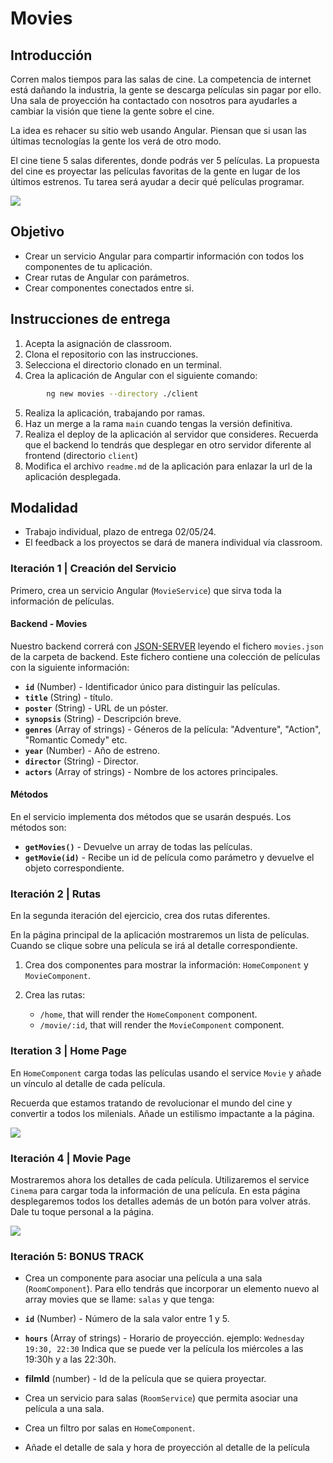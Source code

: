 # Movies

## Introducción

Corren malos tiempos para las salas de cine. La competencia de internet está dañando la industria, la gente se descarga películas sin pagar por ello. Una sala de proyección ha contactado con nosotros para ayudarles a cambiar la visión que tiene la gente sobre el cine.

La idea es rehacer su sitio web usando Angular. Piensan que si usan las últimas tecnologías la gente los verá de otro modo.

El cine tiene 5 salas diferentes, donde podrás ver 5 películas. La propuesta del cine es proyectar las películas favoritas de la gente en lugar de los últimos estrenos. Tu tarea será ayudar a decir qué películas programar.

![](https://imgur.com/nPVcCjj.jpg)

## Objetivo

- Crear un servicio Angular para compartir información con todos los componentes de tu aplicación.
- Crear rutas de Angular con parámetros.
- Crear componentes conectados entre si.

## Instrucciones de entrega

1. Acepta la asignación de classroom.
2. Clona el repositorio con las instrucciones.
3. Selecciona el directorio clonado en un terminal.
4. Crea la aplicación de Angular con el siguiente comando:
```sh
        ng new movies --directory ./client
```
5. Realiza la aplicación, trabajando por ramas.
6. Haz un merge a la rama `main` cuando tengas la versión definitiva.
7. Realiza el deploy de la aplicación al servidor que consideres. Recuerda que el backend lo tendrás que desplegar en otro servidor diferente al frontend (directorio `client`)
8. Modifica el archivo `readme.md` de la aplicación para enlazar la url de la aplicación desplegada.

## Modalidad

- Trabajo individual, plazo de entrega 02/05/24.
- El feedback a los proyectos se dará de manera individual vía classroom.


### Iteración 1 | Creación del Servicio

Primero, crea un servicio Angular (`MovieService`) que sirva toda la información de películas.

#### Backend - Movies

Nuestro backend correrá con [JSON-SERVER](https://www.npmjs.com/package/json-server) leyendo el fichero `movies.json` de la carpeta de backend. Este fichero contiene una colección de películas con la siguiente información:

- **`id`** (Number) - Identificador único para distinguir las películas.
- **`title`** (String) - título.
- **`poster`** (String) - URL de un póster.
- **`synopsis`** (String) - Descripción breve.
- **`genres`** (Array of strings) - Géneros de la película: "Adventure", "Action", "Romantic Comedy" etc.
- **`year`** (Number) - Año de estreno.
- **`director`** (String) - Director.
- **`actors`** (Array of strings) - Nombre de los actores principales.


#### Métodos

En el servicio implementa dos métodos que se usarán después. Los métodos son:

- **`getMovies()`** - Devuelve un array de todas las películas.
- **`getMovie(id)`** - Recibe un id de película como parámetro y devuelve el objeto correspondiente.

### Iteración 2 | Rutas

En la segunda iteración del ejercicio, crea dos rutas diferentes.

En la página principal de la aplicación mostraremos un lista de películas. Cuando se clique sobre una película se irá al detalle correspondiente.

1. Crea dos componentes para mostrar la información: `HomeComponent` y `MovieComponent`.

2. Crea las rutas:
   - `/home`, that will render the `HomeComponent` component.
   - `/movie/:id`, that will render the `MovieComponent` component.


### Iteration 3 | Home Page

En `HomeComponent` carga todas las películas usando el service  `Movie` y añade un vínculo al detalle de cada película.

Recuerda que estamos tratando de revolucionar el mundo del cine y convertir a todos los milenials. Añade un estilismo impactante a la página.

![](https://imgur.com/ho1XP03.png)

### Iteración 4 | Movie Page

Mostraremos ahora los detalles de cada película. Utilizaremos el service `Cinema` para cargar toda la información de una película. En esta página desplegaremos todos los detalles además de un botón para volver atrás.
Dale tu toque personal a la página.

![](https://imgur.com/kTenY67.png)

### Iteración 5: BONUS TRACK
- Crea un componente para asociar una película a una sala (`RoomComponent`). Para ello tendrás que incorporar un elemento nuevo al array movies que se llame: `salas` y que tenga:
- **`id`** (Number) - Número de la sala valor entre 1 y 5.
- **`hours`** (Array of strings) - Horario de proyección. ejemplo: `Wednesday 19:30, 22:30` Indica que se puede ver la película los miércoles a las  19:30h y a las 22:30h.
- **filmId** (number) - Id de la película que se quiera proyectar.

- Crea un servicio para salas (`RoomService`) que permita asociar una película a una sala.

- Crea un filtro por salas en `HomeComponent`.
- Añade el detalle de sala y hora de proyección al detalle de la película